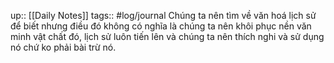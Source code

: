 up:: [[Daily Notes]]
tags:: #log/journal 
Chúng ta nên tìm về văn hoá lịch sử để biết nhưng điều đó không có nghĩa là chúng ta nên khôi phục nền văn minh vật chất đó, lịch sử luôn tiến lên và chúng ta nên thích nghi và sử dụng nó chứ ko phải bài trừ nó.